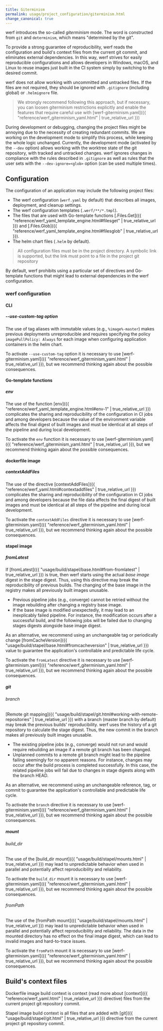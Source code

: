 ```yaml
---
title: Giterminism
permalink: usage/project_configuration/giterminism.html
change_canonical: true
---
```


werf introduces the so-called _giterminism_ mode. The word is constructed from `git` and `determinism`, which means "determined by the git".

To provide a strong guarantee of reproducibility, werf reads the configuration and build's context files from the current git commit, and eliminates external dependencies. In this way, werf strives for easily reproducible configurations and allows developers in Windows, macOS, and Linux to reuse images just built in the CI system simply by switching to the desired commit.

werf does not allow working with uncommitted and untracked files. If the files are not required, they should be ignored with `.gitignore` (including global) or `.helmignore` file.

> We strongly recommend following this approach, but if necessary, you can loosen giterminism restrictions explicitly and enable the features that require careful use with [werf-giterminism.yaml]({{ "reference/werf_giterminism_yaml.html" | true_relative_url }})

During development or debugging, changing the project files might be annoying due to the necessity of creating redundant commits. We are working on the development mode to simplify this process, while keeping the whole logic unchanged. 
Currently, the development mode (activated by the `--dev` option) allows working with the worktree state of the git repository, with tracked and untracked changes. werf ignores changes in compliance with the rules described in `.gitignore` as well as rules that the user sets with the `--dev-ignore=<glob>` option (can be used multiple times).

## Configuration

The configuration of an application may include the following project files:

- The werf configuration (`werf.yaml` by default) that describes all images, deployment, and cleanup settings.
- The werf configuration templates (`.werf/**/*.tmpl`).
- The files that are used with Go-template functions [.Files.Get]({{ "reference/werf_yaml_template_engine.html#filesget" | true_relative_url }}) and [.Files.Glob]({{ "reference/werf_yaml_template_engine.html#filesglob" | true_relative_url }}).
- The helm chart files (`.helm` by default).

> All configuration files must be in the project directory. A symbolic link is supported, but the link must point to a file in the project git repository

By default, werf prohibits using a particular set of directives and Go-template functions that might lead to external dependencies in the werf configuration.

### werf configuration

#### CLI

##### \-\-use-custom-tag option

The use of tag aliases with immutable values (e.g., `%image%-master`) makes previous deployments unreproducible and requires specifying the policy `imagePullPolicy: Always` for each image when configuring application containers in the helm chart.

To activate `--use-custom-tag` option it is necessary to use [werf-giterminism.yaml]({{ "reference/werf_giterminism_yaml.html" | true_relative_url }}), but we recommend thinking again about the possible consequences.

#### Go-template functions

##### env 

The use of the function [env]({{ "reference/werf_yaml_template_engine.html#env-1" | true_relative_url }}) complicates the sharing and reproducibility of the configuration in CI jobs and among developers because the value of the environment variable affects the final digest of built images and must be identical at all steps of the pipeline and during local development.

To activate the `env` function it is necessary to use [werf-giterminism.yaml]({{ "reference/werf_giterminism_yaml.html" | true_relative_url }}), but we recommend thinking again about the possible consequences.

#### dockerfile image

##### contextAddFiles

The use of the directive [contextAddFiles]({{ "reference/werf_yaml.html#contextaddfiles" | true_relative_url }}) complicates the sharing and reproducibility of the configuration in CI jobs and among developers because the file data affects the final digest of built images and must be identical at all steps of the pipeline and during local development.

To activate the `contextAddFiles` directive it is necessary to use [werf-giterminism.yaml]({{ "reference/werf_giterminism_yaml.html" | true_relative_url }}), but we recommend thinking again about the possible consequences.

#### stapel image

##### fromLatest

If [fromLatest]({{ "usage/build/stapel/base.html#from-fromlatest" | true_relative_url }}) is true, then werf starts using the actual _base image_ digest in the stage digest. Thus, using this directive may break the reproducibility of previous builds. The changing of the base image in the registry makes all previously built images unusable.

 * Previous pipeline jobs (e.g., converge) cannot be retried without the image rebuilding after changing a registry base image.
 * If the base image is modified unexpectedly, it may lead to an inexplicably failed pipeline. For instance, the modification occurs after a successful build, and the following jobs will be failed due to changing stages digests alongside base image digest.

As an alternative, we recommend using an unchangeable tag or periodically change [fromCacheVersion]({{ "usage/build/stapel/base.html#fromcacheversion" | true_relative_url }}) value to guarantee the application's controllable and predictable life cycle.

To activate the `fromLatest` directive it is necessary to use [werf-giterminism.yaml]({{ "reference/werf_giterminism_yaml.html" | true_relative_url }}), but we recommend thinking again about the possible consequences.

##### git

###### branch

[Remote git mapping]({{ "usage/build/stapel/git.html#working-with-remote-repositories" | true_relative_url }}) with a branch (master branch by default) may break the previous builds' reproducibility. werf uses the history of a git repository to calculate the stage digest. Thus, the new commit in the branch makes all previously built images unusable.

 * The existing pipeline jobs (e.g., converge) would not run and would require rebuilding an image if a remote git branch has been changed.
 * Unplanned commits to a remote git branch might lead to the pipeline failing seemingly for no apparent reasons. For instance, changes may occur after the build process is completed successfully. In this case, the related pipeline jobs will fail due to changes in stage digests along with the branch HEAD.

As an alternative, we recommend using an unchangeable reference, tag, or commit to guarantee the application's controllable and predictable life cycle.

To activate the `branch` directive it is necessary to use [werf-giterminism.yaml]({{ "reference/werf_giterminism_yaml.html" | true_relative_url }}), but we recommend thinking again about the possible consequences.

##### mount

###### build_dir

The use of the [build_dir mount]({{ "usage/build/stapel/mounts.html" | true_relative_url }}) may lead to unpredictable behavior when used in parallel and potentially affect reproducibility and reliability.

To activate the `build_dir` mount it is necessary to use [werf-giterminism.yaml]({{ "reference/werf_giterminism_yaml.html" | true_relative_url }}), but we recommend thinking again about the possible consequences.

###### fromPath

The use of the [fromPath mount]({{ "usage/build/stapel/mounts.html" | true_relative_url }}) may lead to unpredictable behavior when used in parallel and potentially affect reproducibility and reliability. The data in the mounted directory has no effect on the final image digest, which can lead to invalid images and hard-to-trace issues.

To activate the `fromPath` mount it is necessary to use [werf-giterminism.yaml]({{ "reference/werf_giterminism_yaml.html" | true_relative_url }}), but we recommend thinking again about the possible consequences.

## Build's context files

Dockerfile image build context is context (read more about [context]({{ "reference/werf_yaml.html" | true_relative_url }}) directive) files from the current project git repository commit.

Stapel image build context is all files that are added with [git]({{ "usage/build/stapel/git.html" | true_relative_url }}) directive from the current project git repository commit.
